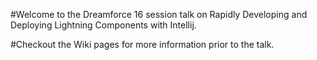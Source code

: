 #Welcome to the Dreamforce 16 session talk on Rapidly Developing and Deploying Lightning Components with Intellij.

#Checkout the Wiki pages for more information prior to the talk.
